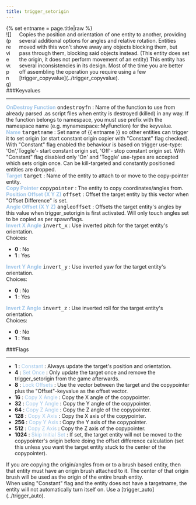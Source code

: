 ```yaml
---
title: trigger_setorigin
---
```

<div>{% set entname = page.title|raw %}</div>
<div class="container previewimg">
<div class="columns">
<div class="imagepadding column col-auto" markdown="1">![](preview.png)</div>
<div class="column entityentry" markdown="1">Copies the position and orientation of one entity to another, providing several additional options for angles and relative rotation. Entities moved with this won't shove away any objects blocking them, but pass through them, blocking said objects instead. (This entity does set the origin, it does not perform movement of an entity) This entity has several inconsistencies in its design. Most of the time you are better off assembling the operation you require using a few [trigger_copyvalue](../trigger_copyvalue).</div>
</div>
</div>
###Keyvalues
<hr>
<div class="entityentry" markdown="1">
<span style="color:#9fc5e8;"><b>OnDestroy Function</b></span> <kbd  class="tooltip" data-tooltip="string">ondestroyfn</kbd> :
Name of the function to use from already parsed .as script files when entity is destroyed (killed) in any way. If the function belongs to namespace, you must use prefix with the namespace name (e.g. mynamespace::MyFunction) for the keyvalue.
</div>
<div class="entityentry" markdown="1">
<span style="color:#9fc5e8;"><b>Name</b></span> <kbd  class="tooltip" data-tooltip="target_source">targetname</kbd> :
Set name of {{ entname }} so other entities can trigger it to set origin (or start constant origin copier with "Constant" flag checked). With "Constant" flag enabled the behaviour is based on trigger use-type: 'On','Toggle'- start constant origin set, 'Off'- stop constant origin set. With "Constant" flag disabled only 'On' and 'Toggle' use-types are accepted which sets origin once. Can be kill-targeted and constantly positioned entities are dropped.
</div>
<div class="entityentry" markdown="1">
<span style="color:#9fc5e8;"><b>Target</b></span> <kbd  class="tooltip" data-tooltip="target_destination">target</kbd> :
Name of the entity to attach to or move to the copy-pointer entity.
</div>
<div class="entityentry" markdown="1">
<span style="color:#9fc5e8;"><b>Copy Pointer</b></span> <kbd  class="tooltip" data-tooltip="string">copypointer</kbd> :
The entity to copy coordinates/angles from.
</div>
<div class="entityentry" markdown="1">
<span style="color:#9fc5e8;"><b>Position Offset (X Y Z)</b></span> <kbd  class="tooltip" data-tooltip="string">offset</kbd> :
Offset the target entity by this vector when "Offset Difference" is set.
</div>
<div class="entityentry" markdown="1">
<span style="color:#9fc5e8;"><b>Angle Offset (X Y Z)</b></span> <kbd  class="tooltip" data-tooltip="string">angleoffset</kbd> :
Offsets the target entity's angles by this value when trigger_setorigin is first activated. Will only touch angles set to be copied as per spawnflags.
</div>
<div class="entityentry" markdown="1">
<span style="color:#9fc5e8;"><b>Invert X Angle</b></span> <kbd  class="tooltip" data-tooltip="choices">invert_x</kbd> :
Use inverted pitch for the target entity's orientation.
<div class="accordion">
<input type="checkbox" id="accordion-1" name="accordion-checkbox" hidden>
<label class="accordion-header" for="accordion-1">
<i class="icon icon-arrow-right mr-1"></i>
Choices:
</label>
<div class="accordion-body">
<ul>
<li><b>0 </b> : No</li>
<li><b>1 </b> : Yes</li>
</ul>
</div>
</div>
</div>
<div class="entityentry" markdown="1">
<span style="color:#9fc5e8;"><b>Invert Y Angle</b></span> <kbd  class="tooltip" data-tooltip="choices">invert_y</kbd> :
Use inverted yaw for the target entity's orientation.
<div class="accordion">
<input type="checkbox" id="accordion-2" name="accordion-checkbox" hidden>
<label class="accordion-header" for="accordion-2">
<i class="icon icon-arrow-right mr-1"></i>
Choices:
</label>
<div class="accordion-body">
<ul>
<li><b>0 </b> : No</li>
<li><b>1 </b> : Yes</li>
</ul>
</div>
</div>
</div>
<div class="entityentry" markdown="1">
<span style="color:#9fc5e8;"><b>Invert Z Angle</b></span> <kbd  class="tooltip" data-tooltip="choices">invert_z</kbd> :
Use inverted roll for the target entity's orientation.
<div class="accordion">
<input type="checkbox" id="accordion-3" name="accordion-checkbox" hidden>
<label class="accordion-header" for="accordion-3">
<i class="icon icon-arrow-right mr-1"></i>
Choices:
</label>
<div class="accordion-body">
<ul>
<li><b>0 </b> : No</li>
<li><b>1 </b> : Yes</li>
</ul>
</div>
</div>
</div>
###Flags
<hr>
<div class="entityflags">
<ul>
<li class="imagepadding" markdown="1"><b>1</b> : <span style="color:#9fc5e8;">Constant</span> : Always update the target's position and orientation.</li>
<li class="imagepadding" markdown="1"><b>4</b> : <span style="color:#9fc5e8;">Set Once</span> : Only update the target once and remove the trigger_setorigin from the game afterwards.</li>
<li class="imagepadding" markdown="1"><b>8</b> : <span style="color:#9fc5e8;">Lock Offsets</span> : Use the vector between the target and the copypointer plus the "Offset"-keyvalue as the offset vector.</li>
<li class="imagepadding" markdown="1"><b>16</b> : <span style="color:#9fc5e8;">Copy X Angle</span> : Copy the X angle of the copypointer.</li>
<li class="imagepadding" markdown="1"><b>32</b> : <span style="color:#9fc5e8;">Copy Y Angle</span> : Copy the Y angle of the copypointer.</li>
<li class="imagepadding" markdown="1"><b>64</b> : <span style="color:#9fc5e8;">Copy Z Angle</span> : Copy the Z angle of the copypointer.</li>
<li class="imagepadding" markdown="1"><b>128</b> : <span style="color:#9fc5e8;">Copy X Axis</span> : Copy the X axis of the copypointer.</li>
<li class="imagepadding" markdown="1"><b>256</b> : <span style="color:#9fc5e8;">Copy Y Axis</span> : Copy the Y axis of the copypointer.</li>
<li class="imagepadding" markdown="1"><b>512</b> : <span style="color:#9fc5e8;">Copy Z Axis</span> : Copy the Z axis of the copypointer.</li>
<li class="imagepadding" markdown="1"><b>1024</b> : <span style="color:#9fc5e8;">Skip Initial Set</span> : If set, the target entity will not be moved to the copypointer's origin before doing the offset difference calculation (set this unless you want the target entity stuck to the center of the copypointer).</li>
</ul>
</div>
<div class="notices blue" markdown="1">If you are copying the origin/angles from or to a brush based entity, then that entity must have an origin brush attached to it. The center of that origin brush will be used as the origin of the entire brush entity.</div>
<div class="notices red" markdown="1">When using "Constant" flag and the entity does not have a targetname, the entity will not automatically turn itself on. Use a [trigger_auto](../trigger_auto).</div>
